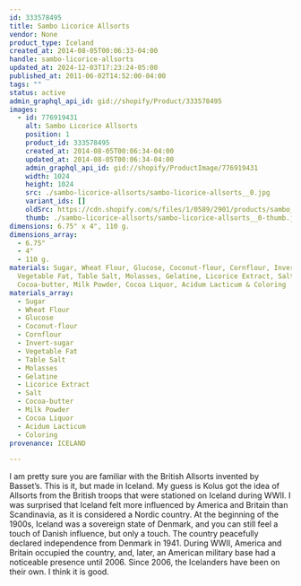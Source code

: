 ```yaml
---
id: 333578495
title: Sambo Licorice Allsorts
vendor: None
product_type: Iceland
created_at: 2014-08-05T00:06:33-04:00
handle: sambo-licorice-allsorts
updated_at: 2024-12-03T17:23:24-05:00
published_at: 2011-06-02T14:52:00-04:00
tags: ""
status: active
admin_graphql_api_id: gid://shopify/Product/333578495
images:
  - id: 776919431
    alt: Sambo Licorice Allsorts
    position: 1
    product_id: 333578495
    created_at: 2014-08-05T00:06:34-04:00
    updated_at: 2014-08-05T00:06:34-04:00
    admin_graphql_api_id: gid://shopify/ProductImage/776919431
    width: 1024
    height: 1024
    src: ./sambo-licorice-allsorts/sambo-licorice-allsorts__0.jpg
    variant_ids: []
    oldSrc: https://cdn.shopify.com/s/files/1/0589/2901/products/sambo_lakkriskonfekt.jpeg?v=1407211594
    thumb: ./sambo-licorice-allsorts/sambo-licorice-allsorts__0-thumb.jpg
dimensions: 6.75" x 4", 110 g.
dimensions_array:
  - 6.75"
  - 4"
  - 110 g.
materials: Sugar, Wheat Flour, Glucose, Coconut-flour, Cornflour, Invert-sugar,
  Vegetable Fat, Table Salt, Molasses, Gelatine, Licorice Extract, Salt,
  Cocoa-butter, Milk Powder, Cocoa Liquor, Acidum Lacticum & Coloring
materials_array:
  - Sugar
  - Wheat Flour
  - Glucose
  - Coconut-flour
  - Cornflour
  - Invert-sugar
  - Vegetable Fat
  - Table Salt
  - Molasses
  - Gelatine
  - Licorice Extract
  - Salt
  - Cocoa-butter
  - Milk Powder
  - Cocoa Liquor
  - Acidum Lacticum
  - Coloring
provenance: ICELAND

---
```


I am pretty sure you are familiar with the British Allsorts invented by Basset’s. This is it, but made in Iceland. My guess is Kolus got the idea of Allsorts from the British troops that were stationed on Iceland during WWII. I was surprised that Iceland felt more influenced by America and Britain than Scandinavia, as it is considered a Nordic country. At the beginning of the 1900s, Iceland was a sovereign state of Denmark, and you can still feel a touch of Danish influence, but only a touch. The country peacefully declared independence from Denmark in 1941. During WWII, America and Britain occupied the country, and, later, an American military base had a noticeable presence until 2006. Since 2006, the Icelanders have been on their own. I think it is good.